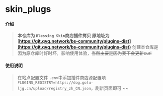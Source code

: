 # skin_plugs

#### 介绍
>**本仓库为 `Blessing Skin`商店插件拷贝 原地址为 [https://git.qvq.network/bs-community/plugins-dist](https://git.qvq.network/bs-community/plugins-dist)**
>创建本仓库是因为原仓库时好时坏，影响使用体验，~~当然主要是因为我不会更新curl~~
>
>
#### 使用说明
> 在站点配置文件 `.env`中添加插件商店源配置项 `PLUGINS_REGISTRY=https://dog.golu-ljg.cn/upload/registry_zh_CN.json`，刷新页面即可 ~~
